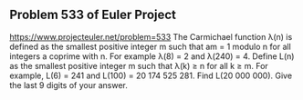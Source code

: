 ## Problem 533 of Euler Project 
https://www.projecteuler.net/problem=533
The Carmichael function λ(n) is defined as the smallest positive integer m such that am = 1 modulo n for all integers a coprime with n.
For example λ(8) = 2 and λ(240) = 4.
Define L(n) as the smallest positive integer m such that λ(k) ≥ n for all k ≥ m.
For example, L(6) = 241 and L(100) = 20 174 525 281.
Find L(20 000 000). Give the last 9 digits of your answer.
